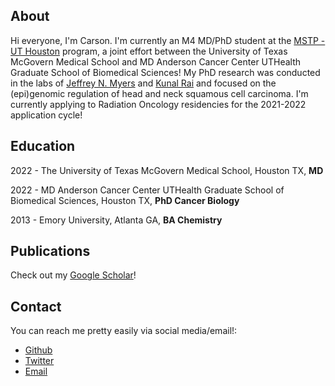 ## About
Hi everyone, I'm Carson. I'm currently an M4 MD/PhD student at the [MSTP - UT Houston](https://gsbs.uth.edu/mdphd/) program, a joint effort between the University of Texas McGovern Medical School and MD Anderson Cancer Center UTHealth Graduate School of Biomedical Sciences! My PhD research was conducted in the labs of [Jeffrey N. Myers](https://faculty.mdanderson.org/profiles/jeffrey_myers.html) and [Kunal Rai](http://www.railab.org/) and focused on the (epi)genomic regulation of head and neck squamous cell carcinoma. I'm currently applying to Radiation Oncology residencies for the 2021-2022 application cycle!

## Education

2022 - The University of Texas McGovern Medical School, Houston TX, **MD**

2022 - MD Anderson Cancer Center UTHealth Graduate School of Biomedical Sciences, Houston TX, **PhD Cancer Biology**

2013 - Emory University, Atlanta GA, **BA Chemistry**

## Publications

Check out my [Google Scholar](https://scholar.google.com/citations?user=HNtl0w8AAAAJ&hl=en)!

## Contact

You can reach me pretty easily via social media/email!:

- [Github](https://github.com/sccallahan)
- [Twitter](https://twitter.com/scarsoncallahan)
- [Email](mailto:scarsoncallahan@protonmail.com)
